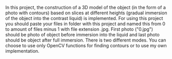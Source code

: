 In this project, the construction of a 3D model of the object (in the form of a photo with contours) based on slices at different heights (gradual immersion of the object into the contrast liquid) is implemented. 
For using this project you should paste your files in folder with this project and named this from 0 to amount of files minus 1 with file extension .jpg. First photo ("0.jpg") should be photo of object before immersion into the liquid and last photo should be object after full immersion.
There is two different modes. You can choose to use only OpenCV functions for finding contours or to use my own implementation.
